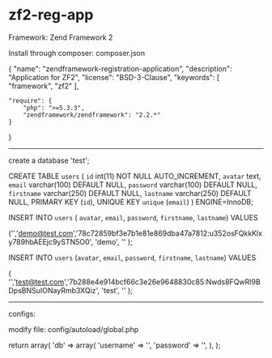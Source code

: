 zf2-reg-app
===========

Framework:
Zend Framework 2

Install through composer:
composer.json

{
    "name": "zendframework-registration-application",
    "description": "Application for ZF2",
    "license": "BSD-3-Clause",
    "keywords": [
        "framework",
        "zf2"
    ],

    "require": {
        "php": ">=5.3.3",
        "zendframework/zendframework": "2.2.*"
    }
}


------------------------------------------------------------------
create a database 'test';

CREATE TABLE `users` (
  `id` int(11) NOT NULL AUTO_INCREMENT,
  `avatar` text,
  `email` varchar(100) DEFAULT NULL,
  `password` varchar(100) DEFAULT NULL,
  `firstname` varchar(250) DEFAULT NULL,
  `lastname` varchar(250) DEFAULT NULL,
  PRIMARY KEY (`id`),
  UNIQUE KEY `unique` (`email`)
) ENGINE=InnoDB;

INSERT INTO `users`
(
`avatar`,
`email`,
`password`,
`firstname`,
`lastname`)
VALUES

('','demo@test.com','78c72859bf3e7b1e81e869dba47a7812:u352osFQkkKlxy789hbAEEjc9ySTN5O0',
'demo',
''
);


INSERT INTO `users`
(`avatar`,
`email`,
`password`,
`firstname`,
`lastname`)
VALUES

(
'','test@test.com','7b288e4e914bcf66c3e26e9648830c85:Nwds8FQwRI9BDpsBNSuIONayRmb3XQiz',
'test',
''
);


-------------------------------------------------------------------------

configs:

modify file:
config/autoload/global.php


return array(
    'db' => array(
        'username' => '<!-- db user -->',
        'password' => '<!-- db password -->',
    ),
);
